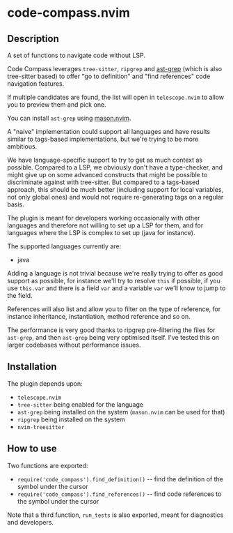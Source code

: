 # code-compass.nvim

## Description

A set of functions to navigate code without LSP.

Code Compass leverages `tree-sitter`, `ripgrep` and [ast-grep](https://ast-grep.github.io/) (which is also tree-sitter based) to offer "go to definition" and "find references" code navigation features.

If multiple candidates are found, the list will open in `telescope.nvim` to allow you to preview them and pick one.

You can install `ast-grep` using [mason.nvim](https://github.com/williamboman/mason.nvim).

A "naive" implementation could support all languages and have results similar to tags-based implementations, but we're trying to be more ambitious.

We have language-specific support to try to get as much context as possible. Compared to a LSP, we obviously don't have a type-checker, and might give up on some advanced constructs that might be possible to discriminate against with tree-sitter. But compared to a tags-based approach, this should be much better (including support for local variables, not only global ones) and would not require re-generating tags on a regular basis.

The plugin is meant for developers working occasionally with other languages and therefore not willing to set up a LSP for them, and for languages where the LSP is complex to set up (java for instance).

The supported languages currently are:

- java

Adding a language is not trivial because we're really trying to offer as good support as possible, for instance we'll try to resolve `this` if possible, if you use `this.var` and there is a field `var` and a variable `var` we'll know to jump to the field.

References will also list and allow you to filter on the type of reference, for instance inheritance, instantiation, method reference and so on.

The performance is very good thanks to ripgrep pre-filtering the files for `ast-grep`, and then `ast-grep` being very optimised itself. I've tested this on larger codebases without performance issues.

## Installation

The plugin depends upon:

- `telescope.nvim`
- `tree-sitter` being enabled for the language
- `ast-grep` being installed on the system (`mason.nvim` can be used for that)
- `ripgrep` being installed on the system
- `nvim-treesitter`

## How to use

Two functions are exported:

- `require('code_compass').find_definition()` -- find the definition of the symbol under the cursor
- `require('code_compass').find_references()` -- find code references to the symbol under the cursor

Note that a third function, `run_tests` is also exported, meant for diagnostics and developers.
